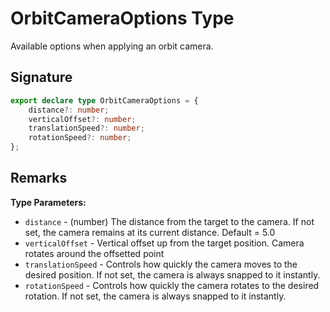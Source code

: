 # OrbitCameraOptions Type

Available options when applying an orbit camera.

## Signature

```typescript
export declare type OrbitCameraOptions = {
    distance?: number;
    verticalOffset?: number;
    translationSpeed?: number;
    rotationSpeed?: number;
};
```

## Remarks

**Type Parameters:**
- `distance` - (number) The distance from the target to the camera. If not set, the camera remains at its current distance. Default = 5.0
- `verticalOffset` - Vertical offset up from the target position. Camera rotates around the offsetted point
- `translationSpeed` - Controls how quickly the camera moves to the desired position. If not set, the camera is always snapped to it instantly.
- `rotationSpeed` - Controls how quickly the camera rotates to the desired rotation. If not set, the camera is always snapped to it instantly.